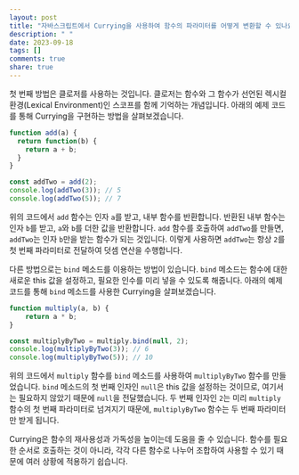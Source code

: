 ```yaml
---
layout: post
title: "자바스크립트에서 Currying을 사용하여 함수의 파라미터를 어떻게 변환할 수 있나요?"
description: " "
date: 2023-09-18
tags: []
comments: true
share: true
---
```


첫 번째 방법은 클로저를 사용하는 것입니다. 클로저는 함수와 그 함수가 선언된 렉시컬 환경(Lexical Environment)인 스코프를 함께 기억하는 개념입니다. 아래의 예제 코드를 통해 Currying을 구현하는 방법을 살펴보겠습니다.

```javascript
function add(a) {
  return function(b) {
    return a + b;
  }
}

const addTwo = add(2);
console.log(addTwo(3)); // 5
console.log(addTwo(5)); // 7
```

위의 코드에서 `add` 함수는 인자 `a`를 받고, 내부 함수를 반환합니다. 반환된 내부 함수는 인자 `b`를 받고, `a`와 `b`를 더한 값을 반환합니다. `add` 함수를 호출하여 `addTwo`를 만들면, `addTwo`는 인자 `b`만을 받는 함수가 되는 것입니다. 이렇게 사용하면 `addTwo`는 항상 `2`를 첫 번째 파라미터로 전달하여 덧셈 연산을 수행합니다.

다른 방법으로는 `bind` 메소드를 이용하는 방법이 있습니다. `bind` 메소드는 함수에 대한 새로운 this 값을 설정하고, 필요한 인수를 미리 넣을 수 있도록 해줍니다. 아래의 예제 코드를 통해 `bind` 메소드를 사용한 Currying을 살펴보겠습니다.

```javascript
function multiply(a, b) {
    return a * b;
}

const multiplyByTwo = multiply.bind(null, 2);
console.log(multiplyByTwo(3)); // 6
console.log(multiplyByTwo(5)); // 10
```

위의 코드에서 `multiply` 함수를 `bind` 메소드를 사용하여 `multiplyByTwo` 함수를 만들었습니다. `bind` 메소드의 첫 번째 인자인 `null`은 this 값을 설정하는 것이므로, 여기서는 필요하지 않았기 때문에 `null`을 전달했습니다. 두 번째 인자인 `2`는 미리 `multiply` 함수의 첫 번째 파라미터로 넘겨지기 때문에, `multiplyByTwo` 함수는 두 번째 파라미터만 받게 됩니다.

Currying은 함수의 재사용성과 가독성을 높이는데 도움을 줄 수 있습니다. 함수를 필요한 순서로 호출하는 것이 아니라, 각각 다른 함수로 나누어 조합하여 사용할 수 있기 때문에 여러 상황에 적용하기 쉽습니다.